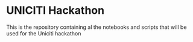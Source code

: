 # UNICITI Hackathon
 This is the repository containing al the notebooks and scripts that will be used for the Uniciti hackathon
